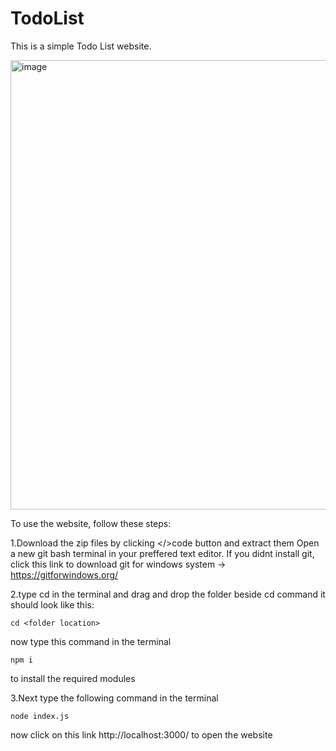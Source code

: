# TodoList
This is a simple Todo List website.

<img width="719" alt="image" src="https://github.com/Pranav1703/TodoList/assets/116703760/4d4a1ceb-8912-43ae-9c01-e4ff5bb99be3">





To use the website, follow these steps:

1.Download the zip files by clicking </>code button and extract them
Open a new git bash terminal in your preffered text editor.
If you didnt install git, click this link to download git for windows system -> https://gitforwindows.org/

2.type cd in the terminal and drag and drop the folder beside cd command
it should look like this:
```
cd <folder location>
```
now type this command in the terminal
```
npm i
```
to install the required modules

3.Next type the following command in the terminal
```
node index.js
```
now click on this link http://localhost:3000/ to open the website
